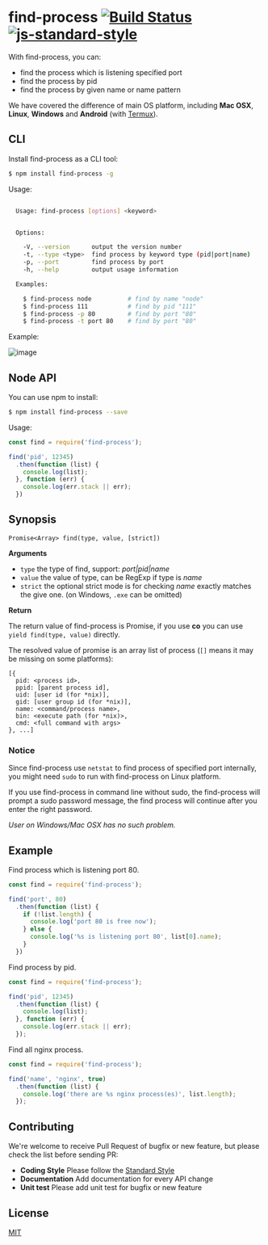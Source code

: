 # find-process [![Build Status](https://travis-ci.org/yibn2008/find-process.svg?branch=master)](https://travis-ci.org/yibn2008/find-process) [![js-standard-style](https://img.shields.io/badge/code%20style-standard-brightgreen.svg)](http://standardjs.com/)

With find-process, you can:

- find the process which is listening specified port
- find the process by pid
- find the process by given name or name pattern

We have covered the difference of main OS platform, including **Mac OSX**, **Linux**, **Windows**
and **Android** (with [Termux](https://termux.com)).

## CLI

Install find-process as a CLI tool:

```sh
$ npm install find-process -g
```

Usage:

```sh

  Usage: find-process [options] <keyword>


  Options:

    -V, --version      output the version number
    -t, --type <type>  find process by keyword type (pid|port|name)
    -p, --port         find process by port
    -h, --help         output usage information

  Examples:

    $ find-process node          # find by name "node"
    $ find-process 111           # find by pid "111"
    $ find-process -p 80         # find by port "80"
    $ find-process -t port 80    # find by port "80"

```

Example:

![image](https://user-images.githubusercontent.com/4136679/28216013-933f9bf8-68e2-11e7-8ea0-04723eda3dbf.png)

## Node API

You can use npm to install:

```sh
$ npm install find-process --save
```

Usage:

```javascript
const find = require('find-process');

find('pid', 12345)
  .then(function (list) {
    console.log(list);
  }, function (err) {
    console.log(err.stack || err);
  })
```

## Synopsis

```
Promise<Array> find(type, value, [strict])
```

**Arguments**

- `type` the type of find, support: *port|pid|name*
- `value` the value of type, can be RegExp if type is *name*
- `strict` the optional strict mode is for checking *name* exactly matches the give one.
  (on Windows, `.exe` can be omitted)

**Return**

The return value of find-process is Promise, if you use **co** you can use `yield find(type, value)` directly.

The resolved value of promise is an array list of process (`[]` means it may be missing on some platforms):

```
[{
  pid: <process id>,
  ppid: [parent process id],
  uid: [user id (for *nix)],
  gid: [user group id (for *nix)],
  name: <command/process name>,
  bin: <execute path (for *nix)>,
  cmd: <full command with args>
}, ...]
```

### Notice

Since find-process use `netstat` to find process of specified port internally, you might need `sudo` to run with find-process on Linux platform.

If you use find-process in command line without sudo, the find-process will prompt a sudo password message, the find process will continue after you enter the right password.

*User on Windows/Mac OSX has no such problem.*

## Example

Find process which is listening port 80.

```javascript
const find = require('find-process');

find('port', 80)
  .then(function (list) {
    if (!list.length) {
      console.log('port 80 is free now');
    } else {
      console.log('%s is listening port 80', list[0].name);
    }
  })
```

Find process by pid.

```javascript
const find = require('find-process');

find('pid', 12345)
  .then(function (list) {
    console.log(list);
  }, function (err) {
    console.log(err.stack || err);
  });
```

Find all nginx process.

```javascript
const find = require('find-process');

find('name', 'nginx', true)
  .then(function (list) {
    console.log('there are %s nginx process(es)', list.length);
  });
```

## Contributing

We're welcome to receive Pull Request of bugfix or new feature, but please check the list before sending PR:

- **Coding Style** Please follow the [Standard Style](https://github.com/feross/standard)
- **Documentation** Add documentation for every API change
- **Unit test** Please add unit test for bugfix or new feature

## License

[MIT](LICENSE)

